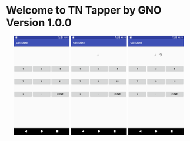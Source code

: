# Welcome to TN Tapper by GNO Version 1.0.0



<div align="center">
<img  src="https://github.com/Gnoyoyo/TN_Calculator_HW_2/blob/master/Screenshot/1.PNG" width="30%">
<img  src="https://github.com/Gnoyoyo/TN_Calculator_HW_2/blob/master/Screenshot/2.PNG" width="30%">
<img  src="https://github.com/Gnoyoyo/TN_Calculator_HW_2/blob/master/Screenshot/3.PNG" width="30%">
</div>
